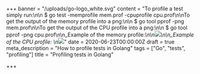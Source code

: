 +++
banner = "/uploads/go-logo_white.svg"
content = "To profile a test simply run:\n\n    $ go test -memprofile mem.prof -cpuprofile cpu.prof\n\nTo get the output of the memory profile into a png:\n\n    $ go tool pprof -png mem.prof\n\nTo get the output of the CPU profile into a png:\n\n    $ go tool pprof -png cpu.prof\n\n_Example of the memory profile:_\n\n![](/uploads/profile001.png)\n\n_Example of the CPU profile:  \n![](/uploads/profile002.png)_"
date = 2020-06-23T00:00:00Z
draft = true
meta_description = "How to profile tests in Golang"
tags = ["Go", "tests", "profiling"]
title = "Profiling tests in Golang"

+++
